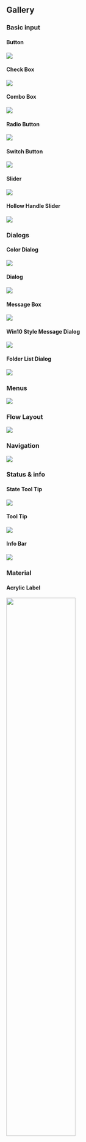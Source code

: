 ## Gallery

### Basic input
#### Button
![](./_static/gallery/button.gif)

#### Check Box
![](./_static/gallery/check_box.gif)

#### Combo Box
![](./_static/gallery/combo_box.gif)

#### Radio Button
![](./_static/gallery/radio_button.gif)

#### Switch Button
![](./_static/gallery/switch_button.gif)

#### Slider
![](./_static/gallery/slider.gif)

#### Hollow Handle Slider
![](./_static/gallery/hollow_handle_slider.gif)


### Dialogs
#### Color Dialog
![](./_static/gallery/color_dialog.gif)

#### Dialog
![](./_static/gallery/dialog.gif)

#### Message Box
![](./_static/gallery/message_box.gif)

#### Win10 Style Message Dialog
![](./_static/gallery/dialog_with_mask.gif)

#### Folder List Dialog
![](./_static/gallery/folder_list_dialog.gif)


### Menus
![](./_static/gallery/round_menu.gif)

### Flow Layout
![](./_static/gallery/flow_layout.gif)

### Navigation
![](./_static/gallery/navigation.gif)

### Status & info
#### State Tool Tip
![](./_static/gallery/state_tool_tip.gif)

#### Tool Tip
![](./_static/gallery/tool_tip.gif)

#### Info Bar
![](./_static/gallery/info_bar.gif)


### Material
#### Acrylic Label
<img width="60%" src="./_static/gallery/acrylic_label.png"/>